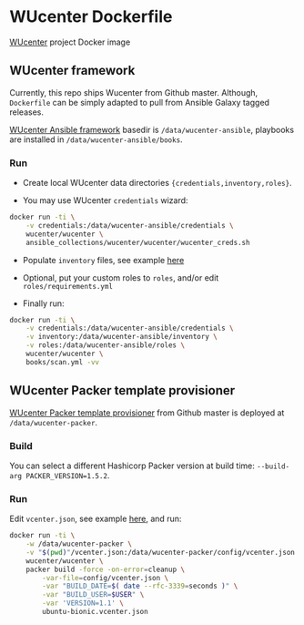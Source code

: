 # WUcenter Dockerfile

[WUcenter](https://github.com/wucenter) project Docker image

## WUcenter framework

Currently, this repo ships Wucenter from Github master. Although, `Dockerfile` can be simply adapted to pull from Ansible Galaxy tagged releases.

[WUcenter Ansible framework](https://github.com/wucenter/wucenter-ansible) basedir is `/data/wucenter-ansible`, playbooks are installed in `/data/wucenter-ansible/books`.

### Run

- Create local WUcenter data directories `{credentials,inventory,roles}`.

- You may use WUcenter `credentials` wizard:

``` bash
docker run -ti \
    -v credentials:/data/wucenter-ansible/credentials \
    wucenter/wucenter \
    ansible_collections/wucenter/wucenter/wucenter_creds.sh
```

- Populate `inventory` files, see example [here](https://github.com/wucenter/wucenter-ansible/tree/master/samples/inventory)

- Optional, put your custom roles to `roles`, and/or edit `roles/requirements.yml`

- Finally run:

``` bash
docker run -ti \
    -v credentials:/data/wucenter-ansible/credentials \
    -v inventory:/data/wucenter-ansible/inventory \
    -v roles:/data/wucenter-ansible/roles \
    wucenter/wucenter \
    books/scan.yml -vv
```


## WUcenter Packer template provisioner

[WUcenter Packer template provisioner](https://github.com/wucenter/wucenter-packer) from Github master is deployed at `/data/wucenter-packer`.

### Build

You can select a different Hashicorp Packer version at build time: `--build-arg PACKER_VERSION=1.5.2`.

### Run

Edit `vcenter.json`, see example [here](https://github.com/wucenter/wucenter-packer/blob/master/samples/vcenter.json), and run:

``` bash
docker run -ti \
    -w /data/wucenter-packer \
    -v "$(pwd)"/vcenter.json:/data/wucenter-packer/config/vcenter.json \
    wucenter/wucenter \
    packer build -force -on-error=cleanup \
        -var-file=config/vcenter.json \
        -var "BUILD_DATE=$( date --rfc-3339=seconds )" \
        -var "BUILD_USER=$USER" \
        -var 'VERSION=1.1' \
        ubuntu-bionic.vcenter.json
```
